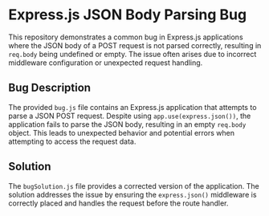 # Express.js JSON Body Parsing Bug

This repository demonstrates a common bug in Express.js applications where the JSON body of a POST request is not parsed correctly, resulting in `req.body` being undefined or empty.  The issue often arises due to incorrect middleware configuration or unexpected request handling.

## Bug Description

The provided `bug.js` file contains an Express.js application that attempts to parse a JSON POST request. Despite using `app.use(express.json())`, the application fails to parse the JSON body, resulting in an empty `req.body` object. This leads to unexpected behavior and potential errors when attempting to access the request data.

## Solution

The `bugSolution.js` file provides a corrected version of the application. The solution addresses the issue by ensuring the `express.json()` middleware is correctly placed and handles the request before the route handler.